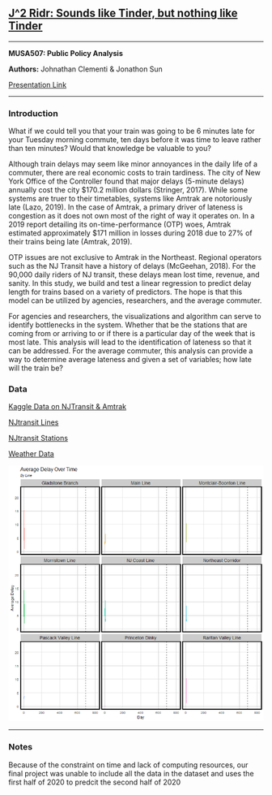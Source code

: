 ## [J^2 Ridr: Sounds like Tinder, but nothing like Tinder](Final_markdown.html)

---

**MUSA507: Public Policy Analysis**

**Authors:** Johnathan Clementi & Jonathon Sun

[Presentation Link](https://www.youtube.com/watch?v=fKvH-xgyHvM)

---

### Introduction

What if we could tell you that your train was going to be 6 minutes late for your Tuesday morning commute, ten days before it was time to leave rather than ten minutes? Would that knowledge be valuable to you? 

Although train delays may seem like minor annoyances in the daily life of a commuter, there are real economic costs to train tardiness. The city of New York Office of the Controller found that major delays (5-minute delays) annually cost the city \$170.2 million dollars (Stringer, 2017). While some systems are truer to their timetables, systems like Amtrak are notoriously late (Lazo, 2019). In the case of Amtrak, a primary driver of lateness is congestion as it does not own most of the right of way it operates on. In a 2019 report detailing its on-time-performance (OTP) woes, Amtrak estimated approximately \$171 million in losses during 2018 due to 27% of their trains being late (Amtrak, 2019).

OTP issues are not exclusive to Amtrak in the Northeast. Regional operators such as the NJ Transit have a history of delays (McGeehan, 2018). For the 90,000 daily riders of NJ transit, these delays mean lost time, revenue, and sanity. In this study, we build and test a linear regression to predict delay length for trains based on a variety of predictors. The hope is that this model can be utilized by agencies, researchers, and the average commuter.

For agencies and researchers, the visualizations and algorithm can serve to identify bottlenecks in the system. Whether that be the stations that are coming from or arriving to or if there is a particular day of the week that is most late. This analysis will lead to the identification of lateness so that it can be addressed. For the average commuter, this analysis can provide a way to determine average lateness and given a set of variables; how late will the train be?

### Data

[Kaggle Data on NJTransit & Amtrak](https://www.kaggle.com/pranavbadami/nj-transit-amtrak-nec-performance?select=2018_11.csv)

[NJtransit Lines](https://njogis-newjersey.opendata.arcgis.com/datasets/NJTRANSIT::rail-lines-of-nj-transit/explore?location=40.432892%2C-74.532212%2C8.95) 

[NJtransit Stations](https://njogis-newjersey.opendata.arcgis.com/datasets/NJTRANSIT::rail-stations-of-nj-transit/explore)

[Weather Data](https://cran.r-project.org/web/packages/riem/vignettes/riem_package.html)



![alt text](LINE_NAME.gif)

---

### Notes
Because of the constraint on time and lack of computing resources, our final project was unable to include all the data in the dataset and uses the first half of 2020 to predcit the second half of 2020


